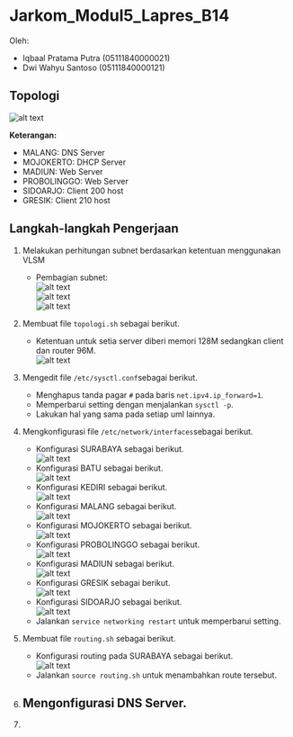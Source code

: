 # Jarkom_Modul5_Lapres_B14 <br>
Oleh:
- Iqbaal Pratama Putra (05111840000021) <br>
- Dwi Wahyu Santoso (05111840000121) <br>

## Topologi <br>
![alt text](/img/topologi.png)<br>

**Keterangan:** <br>
- MALANG: DNS Server <br>
- MOJOKERTO: DHCP Server <br>
- MADIUN: Web Server <br>
- PROBOLINGGO: Web Server <br>
- SIDOARJO: Client 200 host <br>
- GRESIK: Client 210 host <br>

## Langkah-langkah Pengerjaan <br>
1. Melakukan perhitungan subnet berdasarkan ketentuan menggunakan VLSM<br>
   - Pembagian subnet:<br>
    ![alt text](/img/table.png) <br>
    ![alt text](/img/vlsm.png) <br>
    ![alt text](/img/tree.png) <br>
    
2. Membuat file `topologi.sh` sebagai berikut. <br>
   - Ketentuan untuk setia server diberi memori 128M sedangkan client dan router 96M. <br>
     ![alt text](/img/2.1.png) <br>
    
3. Mengedit file `/etc/sysctl.conf`sebagai berikut. <br>
   - Menghapus tanda pagar `#` pada baris `net.ipv4.ip_forward=1`. <br>
   - Memperbarui setting dengan menjalankan `sysctl -p`. <br>
   - Lakukan hal yang sama pada setiap uml lainnya. <br>

4. Mengkonfigurasi file `/etc/network/interfaces`sebagai berikut. <br>
   - Konfigurasi SURABAYA sebagai berikut. <br>
     ![alt text](/img/4.1.png) <br>
   - Konfigurasi BATU sebagai berikut. <br>
     ![alt text](/img/4.2.png) <br>
   - Konfigurasi KEDIRI sebagai berikut. <br>
     ![alt text](/img/4.3.png) <br>
   - Konfigurasi MALANG sebagai berikut. <br>
     ![alt text](/img/4.4.png) <br>
   - Konfigurasi MOJOKERTO sebagai berikut. <br>
     ![alt text](/img/4.5.png) <br>
   - Konfigurasi PROBOLINGGO sebagai berikut. <br>
     ![alt text](/img/4.6.png) <br>
   - Konfigurasi MADIUN sebagai berikut. <br>
     ![alt text](/img/4.7.png) <br>
   - Konfigurasi GRESIK sebagai berikut. <br>
     ![alt text](/img/4.8.png) <br>
   - Konfigurasi SIDOARJO sebagai berikut. <br>
     ![alt text](/img/4.9.png) <br>
   - Jalankan `service networking restart` untuk memperbarui setting. <br>

5. Membuat file `routing.sh` sebagai berikut. <br>
   - Konfigurasi routing pada SURABAYA sebagai berikut. <br>
     ![alt text](/img/5.1.png) <br>
   - Jalankan `source routing.sh` untuk menambahkan route tersebut. <br>

6. Mengonfigurasi DNS Server. <br>
   - 
7.


